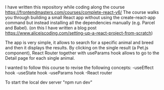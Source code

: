 I have written this repository while coding along the course https://frontendmasters.com/courses/complete-react-v6/
The course walks you through building a small React app without using the create-react-app command but instead installing all the dependencies manually (e.g. Parcel and Babel).
(on this I have written a blog post https://www.aliceiscoding.com/setting-up-a-react-project-from-scratch)

The app is very simple, it allows to search for a specific animal and breed and then it displays the results.
By clicking on the single result (a Pet.js component), React Router together with useParams hook allows to go to the Detail page for each single animal.

I wanted to follow this course to revise the following concepts:
-useEffect hook
-useState hook
-useParams hook
-React router

To start the local dev server "npm run dev"
